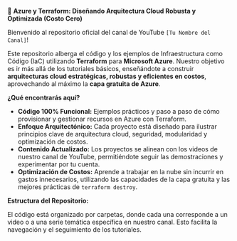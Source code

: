 🚀 **Azure y Terraform: Diseñando Arquitectura Cloud Robusta y Optimizada (Costo Cero)**

Bienvenido al repositorio oficial del canal de YouTube `[Tu Nombre del Canal]`!

Este repositorio alberga el código y los ejemplos de Infraestructura como Código (IaC) utilizando **Terraform** para **Microsoft Azure**. Nuestro objetivo es ir más allá de los tutoriales básicos, enseñándote a construir **arquitecturas cloud estratégicas, robustas y eficientes en costos**, aprovechando al máximo la **capa gratuita de Azure**.

**¿Qué encontrarás aquí?**

* **Código 100% Funcional:** Ejemplos prácticos y paso a paso de cómo provisionar y gestionar recursos en Azure con Terraform.
* **Enfoque Arquitectónico:** Cada proyecto está diseñado para ilustrar principios clave de arquitectura cloud, seguridad, modularidad y optimización de costos.
* **Contenido Actualizado:** Los proyectos se alinean con los videos de nuestro canal de YouTube, permitiéndote seguir las demostraciones y experimentar por tu cuenta.
* **Optimización de Costos:** Aprende a trabajar en la nube sin incurrir en gastos innecesarios, utilizando las capacidades de la capa gratuita y las mejores prácticas de `terraform destroy`.

**Estructura del Repositorio:**

El código está organizado por carpetas, donde cada una corresponde a un video o a una serie temática específica en nuestro canal. Esto facilita la navegación y el seguimiento de los tutoriales.
